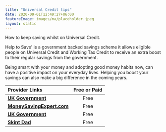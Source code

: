 ```yaml
---
title: "Universal Credit tips"
date: 2020-09-01T12:49:27+06:00
featureImage: images/ma/placeholder.jpeg
layout: static
---
```


How to keep saving whilst on Universal Credit.

Help to Save' is a government backed savings scheme it allows eligible people on Universal Credit and Working Tax Credit to receive an extra boost to their regular savings from the government.

Being smart with your money and adopting good money habits now, can have a positive impact on your everyday lives. Helping you boost your savings can also make a big difference in the coming years.

| Provider Links      | Free or Paid  |  
| :-----------          | :--------------:      |  
| [**UK Government**](https://www.gov.uk/get-help-savings-low-income) | Free | 
| [**MoneySavingExpert.com**](https://www.moneysavingexpert.com/savings/help-to-save/) | Free | 
| [**UK Government**](https://www.gov.uk/sign-in-help-to-save) | Free | 
| [**Skint Dad**](https://skintdad.co.uk/skint-52-week-saving-challenge/) | Free | 
  

<br/><br/>






